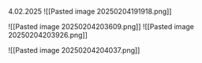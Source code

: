 4.02.2025
![[Pasted image 20250204191918.png]]

![[Pasted image 20250204203609.png]]
![[Pasted image 20250204203926.png]]

![[Pasted image 20250204204037.png]]